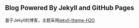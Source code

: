 ## Blog Powered By Jekyll and GitHub Pages
基于Jekyll的博客，主题采用[jekyll-theme-H2O](https://github.com/kaeyleo/jekyll-theme-H2O)